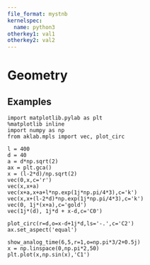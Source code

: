 ```yaml
---
file_format: mystnb
kernelspec:
  name: python3
otherkey1: val1
otherkey2: val2
---
```


# Geometry

## Examples


```{code-cell} ipython3
import matplotlib.pylab as plt
%matplotlib inline
import numpy as np
from aklab.mpls import vec, plot_circ
```

```{code-cell} ipython3
l = 400
d = 40
a = d*np.sqrt(2)
ax = plt.gca()
x = (l-2*d)/np.sqrt(2)
vec(0,x,c='r')
vec(x,x+a)
vec(x+a,x+a+l*np.exp(1j*np.pi/4*3),c='k')
vec(x,x+(l-2*d)*np.exp(1j*np.pi/4*3),c='k')
vec(0, 1j*(x+a),c='gold')
vec(1j*(d), 1j*d + x-d,c='C0')

plot_circ(r=d,o=x-d+1j*d,ls='-.',c='C2')
ax.set_aspect('equal')
```

```{code-cell} ipython3
show_analog_time(6,5,r=1,o=np.pi*3/2+0.5j)
x = np.linspace(0,np.pi*2,50)
plt.plot(x,np.sin(x),'C1')
```